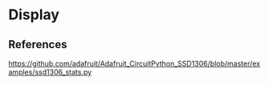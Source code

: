 # Display

## References

https://github.com/adafruit/Adafruit_CircuitPython_SSD1306/blob/master/examples/ssd1306_stats.py